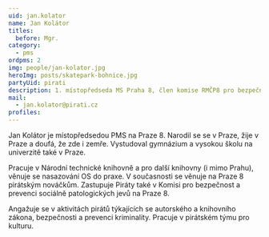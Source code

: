 ```yaml
---
uid: jan.kolator
name: Jan Kolátor
titles:
  before: Mgr.
category:  
  - pms
ordpms: 2
img: people/jan-kolator.jpg 
heroImg: posts/skatepark-bohnice.jpg
partyUid: pirati
description: 1. místopředseda MS Praha 8, člen komise RMČP8 pro bezpečnost a prevenci sociálně patologických jevů
mail: 
  - jan.kolator@pirati.cz
profiles:
---
```


Jan Kolátor je místopředsedou PMS na Praze 8. Narodil se se v Praze, žije v Praze a doufá, že zde i zemře. Vystudoval gymnázium a vysokou školu na univerzitě také v Praze.

Pracuje v Národní technické knihovně a pro další knihovny (i mimo Prahu), věnuje se nasazování OS do praxe. V současnosti se věnuje na Praze 8 pirátským nováčkům. Zastupuje Piráty také v Komisi pro bezpečnost a prevenci sociálně patologických jevů na Praze 8.

Angažuje se v aktivitách pirátů týkajících se autorského a knihovního zákona, bezpečnosti a prevenci kriminality. Pracuje v pirátském týmu pro kulturu.
